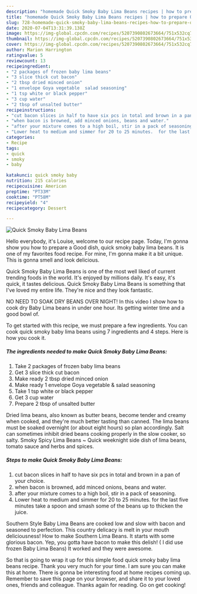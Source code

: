 ```yaml
---
description: "homemade Quick Smoky Baby Lima Beans recipes | how to prepare Quick Smoky Baby Lima Beans"
title: "homemade Quick Smoky Baby Lima Beans recipes | how to prepare Quick Smoky Baby Lima Beans"
slug: 728-homemade-quick-smoky-baby-lima-beans-recipes-how-to-prepare-quick-smoky-baby-lima-beans
date: 2020-07-04T13:31:39.138Z
image: https://img-global.cpcdn.com/recipes/5207390802673664/751x532cq70/quick-smoky-baby-lima-beans-recipe-main-photo.jpg
thumbnail: https://img-global.cpcdn.com/recipes/5207390802673664/751x532cq70/quick-smoky-baby-lima-beans-recipe-main-photo.jpg
cover: https://img-global.cpcdn.com/recipes/5207390802673664/751x532cq70/quick-smoky-baby-lima-beans-recipe-main-photo.jpg
author: Marion Harrington
ratingvalue: 5
reviewcount: 13
recipeingredient:
- "2 packages of frozen baby lima beans"
- "3 slice thick cut bacon"
- "2 tbsp dried minced onion"
- "1 envelope Goya vegetable  salad seasoning"
- "1 tsp white or black pepper"
- "3 cup water"
- "2 tbsp of unsalted butter"
recipeinstructions:
- "cut bacon slices in half to have six pcs in total and brown in a pan of your choice."
- "when bacon is browned, add minced onions, beans and water."
- "after your mixture comes to a high boil, stir in a pack of seasoning."
- "Lower heat to medium and simmer for 20 to 25 minutes.  for the last five minutes take a spoon and smash some of the beans up to thicken the juice."
categories:
- Recipe
tags:
- quick
- smoky
- baby

katakunci: quick smoky baby 
nutrition: 215 calories
recipecuisine: American
preptime: "PT33M"
cooktime: "PT58M"
recipeyield: "4"
recipecategory: Dessert

---
```



![Quick Smoky Baby Lima Beans](https://img-global.cpcdn.com/recipes/5207390802673664/751x532cq70/quick-smoky-baby-lima-beans-recipe-main-photo.jpg)

Hello everybody, it's Louise, welcome to our recipe page. Today, I'm gonna show you how to prepare a Good dish, quick smoky baby lima beans. It is one of my favorites food recipe. For mine, I'm gonna make it a bit unique. This is gonna smell and look delicious.

Quick Smoky Baby Lima Beans is one of the most well liked of current trending foods in the world. It's enjoyed by millions daily. It's easy, it's quick, it tastes delicious. Quick Smoky Baby Lima Beans is something that I've loved my entire life. They're nice and they look fantastic.

NO NEED TO SOAK DRY BEANS OVER NIGHT! In this video I show how to cook dry Baby Lima beans in under one hour. Its getting winter time and a good bowl of.


To get started with this recipe, we must prepare a few ingredients. You can cook quick smoky baby lima beans using 7 ingredients and 4 steps. Here is how you cook it.

<!--inarticleads1-->

##### The ingredients needed to make Quick Smoky Baby Lima Beans:

1. Take 2 packages of frozen baby lima beans
1. Get 3 slice thick cut bacon
1. Make ready 2 tbsp dried minced onion
1. Make ready 1 envelope Goya vegetable &amp; salad seasoning
1. Take 1 tsp white or black pepper
1. Get 3 cup water
1. Prepare 2 tbsp of unsalted butter


Dried lima beans, also known as butter beans, become tender and creamy when cooked, and they&#39;re much better tasting than canned. The lima beans must be soaked overnight (or about eight hours) so plan accordingly. Salt can sometimes inhibit dried beans cooking properly in the slow cooker, so salty. Smoky Spicy Lima Beans ~ Quick weeknight side dish of lima beans, tomato sauce and herbs and spices. 

<!--inarticleads2-->

##### Steps to make Quick Smoky Baby Lima Beans:

1. cut bacon slices in half to have six pcs in total and brown in a pan of your choice.
1. when bacon is browned, add minced onions, beans and water.
1. after your mixture comes to a high boil, stir in a pack of seasoning.
1. Lower heat to medium and simmer for 20 to 25 minutes.  for the last five minutes take a spoon and smash some of the beans up to thicken the juice.


Southern Style Baby Lima Beans are cooked low and slow with bacon and seasoned to perfection. This country delicacy is melt in your mouth deliciousness! How to make Southern Lima Beans. It starts with some glorious bacon. Yep, you gotta have bacon to make this delish! ( I did use frozen Baby Lima Beans) It worked and they were awesome. 

So that is going to wrap it up for this simple food quick smoky baby lima beans recipe. Thank you very much for your time. I am sure you can make this at home. There is gonna be interesting food at home recipes coming up. Remember to save this page on your browser, and share it to your loved ones, friends and colleague. Thanks again for reading. Go on get cooking!
